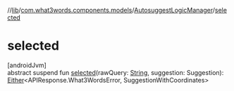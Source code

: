 //[lib](../../../index.md)/[com.what3words.components.models](../index.md)/[AutosuggestLogicManager](index.md)/[selected](selected.md)

# selected

[androidJvm]\
abstract suspend fun [selected](selected.md)(rawQuery: [String](https://kotlinlang.org/api/latest/jvm/stdlib/kotlin/-string/index.html), suggestion: Suggestion): [Either](../-either/index.md)<APIResponse.What3WordsError, SuggestionWithCoordinates>
